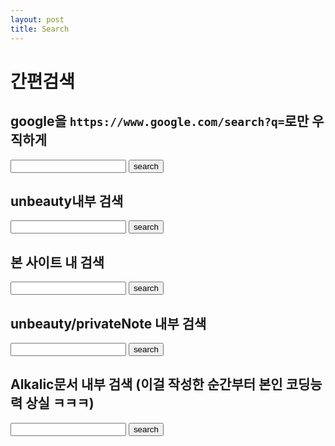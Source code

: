 ```yaml
---
layout: post
title: Search
---
```


# 간편검색

## google을 `https://www.google.com/search?q=`로만 우직하게

<div id="searcher">
    <input id="q" type="text"> <button onclick="search()"> search </button><br>
    <div style="display: none;">
        <script>
            const Q = document.getElementById("q");
            function search(){
                const input_v = Q.value;
                window.location.href = `https://www.google.com/search?q=${input_v}`;
            }
       </script>
    </div>
</div>

## unbeauty내부 검색

<div id="searcher">
    <input id="q2" type="text"> <button onclick="search2()"> search </button><br>
    <div style="display: none;">
        <script>
            const Q = document.getElementById("q2");
            function search2(){
                const input_v = Q.value;
                window.location.href = `https://faraway6834.github.io/unbeauty/${input_v}`;
            }
       </script>
    </div>
</div>

## 본 사이트 내 검색

<div id="searcher">
    <input id="q3" type="text"> <button onclick="search3()"> search </button><br>
    <div style="display: none;">
        <script>
            const Q = document.getElementById("q3");
            function search3(){
                const input_v = Q.value;
                window.location.href = `https://faraway6834.github.io/${input_v}`;
            }
       </script>
    </div>
</div>

## unbeauty/privateNote 내부 검색

<div id="searcher">
    <input id="q4" type="text"> <button onclick="search4()"> search </button><br>
    <div style="display: none;">
        <script>
            const Q = document.getElementById("q4");
            function search4(){
                const input_v = Q.value;
                window.location.href = `https://faraway6834.github.io/unbeauty/privateNote/${input_v}`;
            }
       </script>
    </div>
</div>

## Alkalic문서 내부 검색 (이걸 작성한 순간부터 본인 코딩능력 상실 ㅋㅋㅋ)

<div id="searcher">
    <input id="q5" type="text"> <button onclick="search5()"> search </button><br>
    <div style="display: none;">
        <script>
            const Q = document.getElementById("q5");
            function search5(){
                const input_v = Q.value;
                window.location.href = `https://faraway6834.github.io/unbeauty/privateNote/Alkali/${input_v}`;
            }
       </script>
    </div>
</div>
